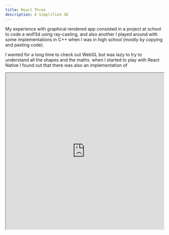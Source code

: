 ```yaml
---
title: React Three
description: A Simplified 3D
---
```


My experience with graphical rendered app consisted in a project at school to code a wolf3d using ray-casting, and also another I played around with some implementations in C++ when I was in high school (mostly by copying and pasting code).

I wanted for a long time to check out WebGL but was lazy to try to understand all the shapes and the maths.
 when I started to play with React Native I found out that there was also an implementation of

<iframe src="http://jrichardlai.com/react-three-trials" width="100%" height="500" scrolling="no"></iframe>
